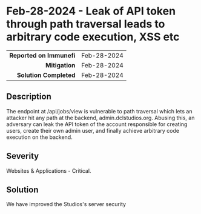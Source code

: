 # Feb-28-2024 - Leak of API token through path traversal leads to arbitrary code execution, XSS etc

|                          |             |
| -----------------------: | :---------- |
| **Reported on Immunefi** | Feb-28-2024 |
|           **Mitigation** | Feb-28-2024 |
|   **Solution Completed** | Feb-28-2024 |

## Description

The endpoint at /api/jobs/view is vulnerable to path traversal which lets an attacker hit any path at the backend, admin.dclstudios.org. Abusing this, an adversary can leak the API token of the account responsible for creating users, create their own admin user, and finally achieve arbitrary code execution on the backend.

## Severity

Websites & Applications - Critical.

## Solution

We have improved the Studios's server security
